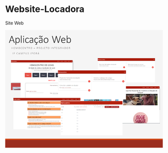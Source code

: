 # Website-Locadora
Site Web

![img](https://github.com/DionatanPO/Website-Hemocentro/blob/master/Aplica%C3%A7%C3%A3o%20Web.png)

